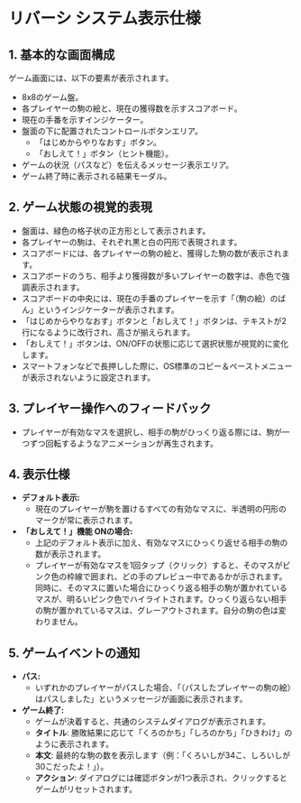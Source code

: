 # リバーシ システム表示仕様

## 1. 基本的な画面構成
ゲーム画面には、以下の要素が表示されます。
- 8x8のゲーム盤。
- 各プレイヤーの駒の絵と、現在の獲得数を示すスコアボード。
- 現在の手番を示すインジケーター。
- 盤面の下に配置されたコントロールボタンエリア。
    - 「はじめからやりなおす」ボタン。
    - 「おしえて！」ボタン（ヒント機能）。
- ゲームの状況（パスなど）を伝えるメッセージ表示エリア。
- ゲーム終了時に表示される結果モーダル。

## 2. ゲーム状態の視覚的表現
- 盤面は、緑色の格子状の正方形として表示されます。
- 各プレイヤーの駒は、それぞれ黒と白の円形で表現されます。
- スコアボードには、各プレイヤーの駒の絵と、獲得した駒の数が表示されます。
- スコアボードのうち、相手より獲得数が多いプレイヤーの数字は、赤色で強調表示されます。
- スコアボードの中央には、現在の手番のプレイヤーを示す「（駒の絵）のばん」というインジケーターが表示されます。
- 「はじめからやりなおす」ボタンと「おしえて！」ボタンは、テキストが2行になるように改行され、高さが揃えられます。
- 「おしえて！」ボタンは、ON/OFFの状態に応じて選択状態が視覚的に変化します。
- スマートフォンなどで長押しした際に、OS標準のコピー＆ペーストメニューが表示されないように設定されます。

## 3. プレイヤー操作へのフィードバック
- プレイヤーが有効なマスを選択し、相手の駒がひっくり返る際には、駒が一つずつ回転するようなアニメーションが再生されます。

## 4. 表示仕様
- **デフォルト表示:**
    - 現在のプレイヤーが駒を置けるすべての有効なマスに、半透明の円形のマークが常に表示されます。
- **「おしえて！」機能 ONの場合:**
    - 上記のデフォルト表示に加え、有効なマスにひっくり返せる相手の駒の数が表示されます。
    - プレイヤーが有効なマスを1回タップ（クリック）すると、そのマスがピンク色の枠線で囲まれ、どの手のプレビュー中であるかが示されます。同時に、そのマスに置いた場合にひっくり返る相手の駒が置かれているマスが、明るいピンク色でハイライトされます。ひっくり返らない相手の駒が置かれているマスは、グレーアウトされます。自分の駒の色は変わりません。

## 5. ゲームイベントの通知
- **パス:**
    - いずれかのプレイヤーがパスした場合、「（パスしたプレイヤーの駒の絵）はパスしました」というメッセージが画面に表示されます。
- **ゲーム終了:**
    - ゲームが決着すると、共通のシステムダイアログが表示されます。
    - **タイトル**: 勝敗結果に応じて「くろのかち」「しろのかち」「ひきわけ」のように表示されます。
    - **本文**: 最終的な駒の数を表示します（例：「くろいしが34こ、しろいしが30こだったよ！」）。
    - **アクション**: ダイアログには確認ボタンが1つ表示され、クリックするとゲームがリセットされます。
